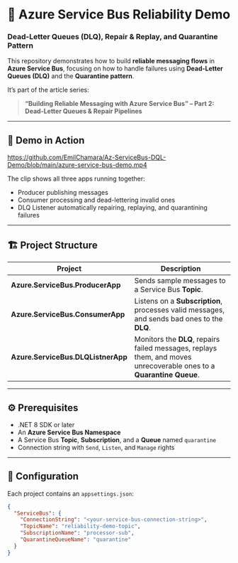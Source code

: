 # 🧩 Azure Service Bus Reliability Demo  
### Dead-Letter Queues (DLQ), Repair & Replay, and Quarantine Pattern  

This repository demonstrates how to build **reliable messaging flows** in **Azure Service Bus**, focusing on how to handle failures using **Dead-Letter Queues (DLQ)** and the **Quarantine pattern**.  

It’s part of the article series:  
> **“Building Reliable Messaging with Azure Service Bus” – Part 2: Dead-Letter Queues & Repair Pipelines**

---

## 🎥 Demo in Action  

https://github.com/EmilChamara/Az-ServiceBus-DQL-Demo/blob/main/azure-service-bus-demo.mp4 

The clip shows all three apps running together:  
- Producer publishing messages  
- Consumer processing and dead-lettering invalid ones  
- DLQ Listener automatically repairing, replaying, and quarantining failures  

---

## 🏗 Project Structure  

| Project | Description |
|----------|--------------|
| **Azure.ServiceBus.ProducerApp** | Sends sample messages to a Service Bus **Topic**. |
| **Azure.ServiceBus.ConsumerApp** | Listens on a **Subscription**, processes valid messages, and sends bad ones to the **DLQ**. |
| **Azure.ServiceBus.DLQListnerApp** | Monitors the **DLQ**, repairs failed messages, replays them, and moves unrecoverable ones to a **Quarantine Queue**. |

---

## ⚙️ Prerequisites  

- .NET 8 SDK or later  
- An **Azure Service Bus Namespace**  
- A Service Bus **Topic**, **Subscription**, and a **Queue** named `quarantine`  
- Connection string with `Send`, `Listen`, and `Manage` rights  

---

## 🔧 Configuration  

Each project contains an `appsettings.json`:  

```json
{
  "ServiceBus": {
    "ConnectionString": "<your-service-bus-connection-string>",
    "TopicName": "reliability-demo-topic",
    "SubscriptionName": "processor-sub",
    "QuarantineQueueName": "quarantine"
  }
}
